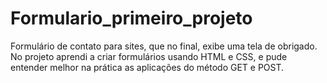 # Formulario_primeiro_projeto
Formulário de contato para sites, que no final, exibe uma tela de obrigado. No projeto aprendi a criar formulários usando HTML e CSS, e pude entender melhor na prática as aplicações do método GET e POST.
